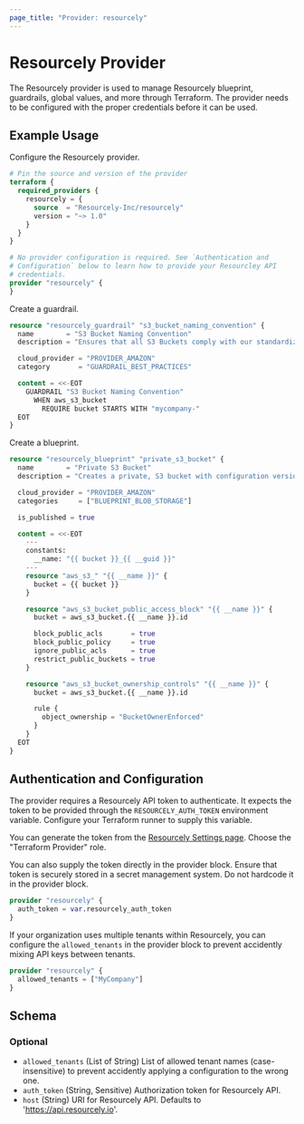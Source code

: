 ```yaml
---
page_title: "Provider: resourcely"
---
```


# Resourcely Provider

The Resourcely provider is used to manage Resourcely blueprint,
guardrails, global values, and more through Terraform. The provider
needs to be configured with the proper credentials before it can be
used.

## Example Usage

Configure the Resourcely provider.

```terraform
# Pin the source and version of the provider
terraform {
  required_providers {
    resourcely = {
      source  = "Resourcely-Inc/resourcely"
      version = "~> 1.0"
    }
  }
}

# No provider configuration is required. See `Authentication and
# Configuration` below to learn how to provide your Resourcley API
# credentials.
provider "resourcely" {
}
```

Create a guardrail.

```terraform
resource "resourcely_guardrail" "s3_bucket_naming_convention" {
  name        = "S3 Bucket Naming Convention"
  description = "Ensures that all S3 Buckets comply with our standardized naming convention, promoting consistency and ease of identification across our AWS environments."

  cloud_provider = "PROVIDER_AMAZON"
  category       = "GUARDRAIL_BEST_PRACTICES"

  content = <<-EOT
    GUARDRAIL "S3 Bucket Naming Convention"
      WHEN aws_s3_bucket
        REQUIRE bucket STARTS WITH "mycompany-"
  EOT
}
```

Create a blueprint.

```terraform
resource "resourcely_blueprint" "private_s3_bucket" {
  name        = "Private S3 Bucket"
  description = "Creates a private, S3 bucket with configuration versioning."

  cloud_provider = "PROVIDER_AMAZON"
  categories     = ["BLUEPRINT_BLOB_STORAGE"]

  is_published = true

  content = <<-EOT
    ---
    constants:
      __name: "{{ bucket }}_{{ __guid }}"
    ---
    resource "aws_s3_" "{{ __name }}" {
      bucket = {{ bucket }}
    }

    resource "aws_s3_bucket_public_access_block" "{{ __name }}" {
      bucket = aws_s3_bucket.{{ __name }}.id

      block_public_acls       = true
      block_public_policy     = true
      ignore_public_acls      = true
      restrict_public_buckets = true
    }

    resource "aws_s3_bucket_ownership_controls" "{{ __name }}" {
      bucket = aws_s3_bucket.{{ __name }}.id

      rule {
        object_ownership = "BucketOwnerEnforced"
      }
    }
  EOT
}
```

## Authentication and Configuration

The provider requires a Resourcely API token to authenticate. It
expects the token to be provided through the `RESOURCELY_AUTH_TOKEN`
environment variable. Configure your Terraform runner to supply this
variable.

You can generate the token from the [Resourcely Settings
page](https://portal.resourcely.io/settings/generate-api-token). Choose
the "Terraform Provider" role.

You can also supply the token directly in the provider block. Ensure
that token is securely stored in a secret management system. Do not
hardcode it in the provider block.

```terraform
provider "resourcely" {
  auth_token = var.resourcely_auth_token
}
```

If your organization uses multiple tenants within Resourcely, you can
configure the `allowed_tenants` in the provider block to prevent
accidently mixing API keys between tenants.

```terraform
provider "resourcely" {
  allowed_tenants = ["MyCompany"]
}
```

<!-- schema generated by tfplugindocs -->
## Schema

### Optional

- `allowed_tenants` (List of String) List of allowed tenant names (case-insensitive) to prevent accidently applying a configuration to the wrong one.
- `auth_token` (String, Sensitive) Authorization token for Resourcely API.
- `host` (String) URI for Resourcely API. Defaults to 'https://api.resourcely.io'.
